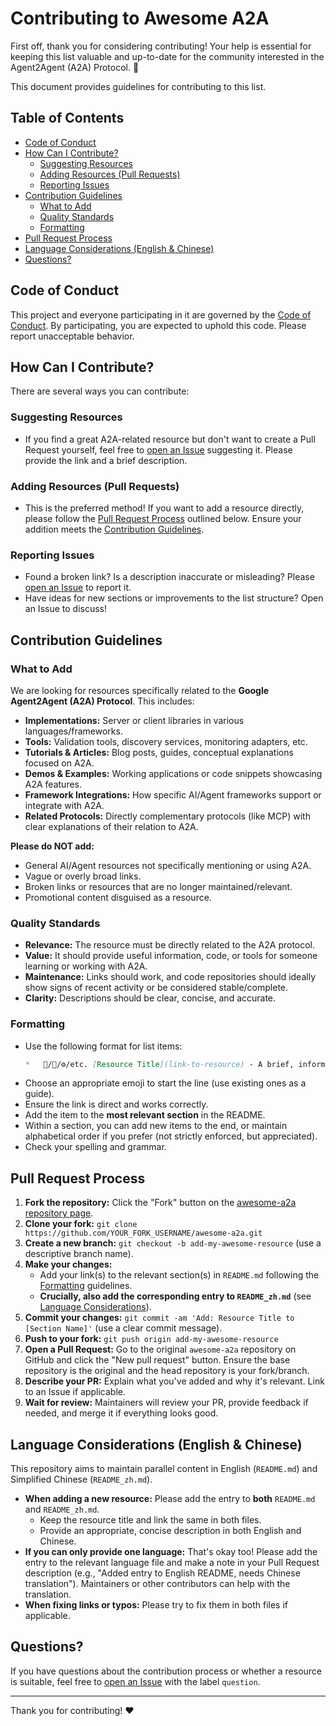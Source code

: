 # Contributing to Awesome A2A

First off, thank you for considering contributing! Your help is essential for keeping this list valuable and up-to-date for the community interested in the Agent2Agent (A2A) Protocol. 🎉

This document provides guidelines for contributing to this list.

## Table of Contents

*   [Code of Conduct](#code-of-conduct)
*   [How Can I Contribute?](#how-can-i-contribute)
    *   [Suggesting Resources](#suggesting-resources)
    *   [Adding Resources (Pull Requests)](#adding-resources-pull-requests)
    *   [Reporting Issues](#reporting-issues)
*   [Contribution Guidelines](#contribution-guidelines)
    *   [What to Add](#what-to-add)
    *   [Quality Standards](#quality-standards)
    *   [Formatting](#formatting)
*   [Pull Request Process](#pull-request-process)
*   [Language Considerations (English & Chinese)](#language-considerations-english--chinese)
*   [Questions?](#questions)

## Code of Conduct

This project and everyone participating in it are governed by the [Code of Conduct](CODE_OF_CONDUCT.md). By participating, you are expected to uphold this code. Please report unacceptable behavior.

## How Can I Contribute?

There are several ways you can contribute:

### Suggesting Resources

*   If you find a great A2A-related resource but don't want to create a Pull Request yourself, feel free to [open an Issue](https://github.com/ai-boost/awesome-a2a/issues/new?assignees=&labels=suggestion&template=resource-suggestion.md&title=Suggest%3A+%5BResource+Name%5D) suggesting it. Please provide the link and a brief description.

### Adding Resources (Pull Requests)

*   This is the preferred method! If you want to add a resource directly, please follow the [Pull Request Process](#pull-request-process) outlined below. Ensure your addition meets the [Contribution Guidelines](#contribution-guidelines).

### Reporting Issues

*   Found a broken link? Is a description inaccurate or misleading? Please [open an Issue](https://github.com/ai-boost/awesome-a2a/issues/new?assignees=&labels=bug%2C+maintenance&template=bug_report.md&title=Fix%3A+%5BBrief+Description%5D) to report it.
*   Have ideas for new sections or improvements to the list structure? Open an Issue to discuss!

## Contribution Guidelines

### What to Add

We are looking for resources specifically related to the **Google Agent2Agent (A2A) Protocol**. This includes:

*   **Implementations:** Server or client libraries in various languages/frameworks.
*   **Tools:** Validation tools, discovery services, monitoring adapters, etc.
*   **Tutorials & Articles:** Blog posts, guides, conceptual explanations focused on A2A.
*   **Demos & Examples:** Working applications or code snippets showcasing A2A features.
*   **Framework Integrations:** How specific AI/Agent frameworks support or integrate with A2A.
*   **Related Protocols:** Directly complementary protocols (like MCP) with clear explanations of their relation to A2A.

**Please do NOT add:**

*   General AI/Agent resources not specifically mentioning or using A2A.
*   Vague or overly broad links.
*   Broken links or resources that are no longer maintained/relevant.
*   Promotional content disguised as a resource.

### Quality Standards

*   **Relevance:** The resource must be directly related to the A2A protocol.
*   **Value:** It should provide useful information, code, or tools for someone learning or working with A2A.
*   **Maintenance:** Links should work, and code repositories should ideally show signs of recent activity or be considered stable/complete.
*   **Clarity:** Descriptions should be clear, concise, and accurate.

### Formatting

*   Use the following format for list items:
    ```markdown
    *   🔗/📄/⚙️/etc. [Resource Title](link-to-resource) - A brief, informative description (usually one sentence). Keep it objective.
    ```
*   Choose an appropriate emoji to start the line (use existing ones as a guide).
*   Ensure the link is direct and works correctly.
*   Add the item to the **most relevant section** in the README.
*   Within a section, you can add new items to the end, or maintain alphabetical order if you prefer (not strictly enforced, but appreciated).
*   Check your spelling and grammar.

## Pull Request Process

1.  **Fork the repository:** Click the "Fork" button on the [awesome-a2a repository page](https://github.com/ai-boost/awesome-a2a).
2.  **Clone your fork:** `git clone https://github.com/YOUR_FORK_USERNAME/awesome-a2a.git`
3.  **Create a new branch:** `git checkout -b add-my-awesome-resource` (use a descriptive branch name).
4.  **Make your changes:**
    *   Add your link(s) to the relevant section(s) in `README.md` following the [Formatting](#formatting) guidelines.
    *   **Crucially, also add the corresponding entry to `README_zh.md`** (see [Language Considerations](#language-considerations-english--chinese)).
5.  **Commit your changes:** `git commit -am 'Add: Resource Title to [Section Name]'` (use a clear commit message).
6.  **Push to your fork:** `git push origin add-my-awesome-resource`
7.  **Open a Pull Request:** Go to the original `awesome-a2a` repository on GitHub and click the "New pull request" button. Ensure the base repository is the original and the head repository is your fork/branch.
8.  **Describe your PR:** Explain what you've added and why it's relevant. Link to an Issue if applicable.
9.  **Wait for review:** Maintainers will review your PR, provide feedback if needed, and merge it if everything looks good.

## Language Considerations (English & Chinese)

This repository aims to maintain parallel content in English (`README.md`) and Simplified Chinese (`README_zh.md`).

*   **When adding a new resource:** Please add the entry to **both** `README.md` and `README_zh.md`.
    *   Keep the resource title and link the same in both files.
    *   Provide an appropriate, concise description in both English and Chinese.
*   **If you can only provide one language:** That's okay too! Please add the entry to the relevant language file and make a note in your Pull Request description (e.g., "Added entry to English README, needs Chinese translation"). Maintainers or other contributors can help with the translation.
*   **When fixing links or typos:** Please try to fix them in both files if applicable.

## Questions?

If you have questions about the contribution process or whether a resource is suitable, feel free to [open an Issue](https://github.com/ai-boost/awesome-a2a/issues) with the label `question`.

---

Thank you for contributing! ❤️

